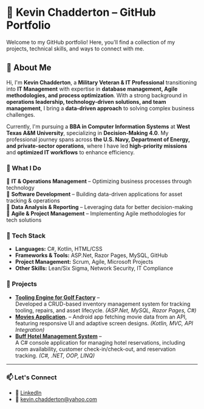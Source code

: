 # 🚀 Kevin Chadderton – GitHub Portfolio

Welcome to my GitHub portfolio! Here, you'll find a collection of my projects, technical skills, and ways to connect with me.

## 👋 About Me  

Hi, I'm **Kevin Chadderton**, a **Military Veteran & IT Professional** transitioning into **IT Management** with expertise in **database management, Agile methodologies, and process optimization**. With a strong background in **operations leadership, technology-driven solutions, and team management**, I bring a **data-driven approach** to solving complex business challenges.  

Currently, I'm pursuing a **BBA in Computer Information Systems** at **West Texas A&M University**, specializing in **Decision-Making 4.0**. My professional journey spans across **the U.S. Navy, Department of Energy, and private-sector operations**, where I have led **high-priority missions** and **optimized IT workflows** to enhance efficiency.  

### 🌟 What I Do  
🔹 **IT & Operations Management** – Optimizing business processes through technology  
🔹 **Software Development** – Building data-driven applications for asset tracking & operations  
🔹 **Data Analysis & Reporting** – Leveraging data for better decision-making  
🔹 **Agile & Project Management** – Implementing Agile methodologies for tech solutions  

### 🔧 Tech Stack  
- **Languages:** C#, Kotlin, HTML/CSS  
- **Frameworks & Tools:** ASP.Net, Razor Pages, MySQL, GitHub  
- **Project Management:** Scrum, Agile, Microsoft Projects  
- **Other Skills:** Lean/Six Sigma, Network Security, IT Compliance  

### 🚀 Projects  
- **[Tooling Engine for Golf Factory](https://github.com/Kevchadd/Tooling-database-project.git)** –  
  Developed a CRUD-based inventory management system for tracking tooling, repairs, and asset lifecycle. *(ASP.Net, MySQL, Razor Pages, C#)*  
- **[Movies Application](https://github.com/Kevchadd/MovieBuffs.git).** –
  Android app fetching movie data from an API, featuring responsive UI and adaptive screen designs. *(Kotlin, MVC, API Integration)*
- **[Buff Hotel Management System](https://github.com/Kevchadd/Buff-Hotel-Management.git)** –  
  A C# console application for managing hotel reservations, including room availability, customer check-in/check-out, and reservation tracking. *(C#, .NET, OOP, LINQ)*  
---
### 📫 Let's Connect  
- 💼 [LinkedIn](https://www.linkedin.com/in/kevin-chadderton-cis-dm/)  
- 📧 [kevin.chadderton@yahoo.com](mailto:kevin.chadderton@yahoo.com) 
